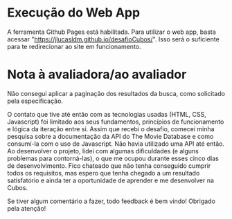 # Execução do Web App

A ferramenta Github Pages está habilitada. Para utilizar o web app, basta acessar "https://jlucasldm.github.io/desafioCubos/". 
Isso será o suficiente para te redirecionar ao site em funcionamento.


# Nota à avaliadora/ao avaliador
Não consegui aplicar a paginação dos resultados da busca, como solicitado pela especificação. 

O contato que tive até então com as tecnologias usadas (HTML, CSS, Javascript) foi limitado aos seus fundamentos, princípios de funcionamento e lógica da iteração entre si. 
Assim que recebi o desafio, comecei minha pesquisa sobre a documentação da API do The Movie Database e como consumí-la com o uso de Javascript. Não havia utilizado uma API até
então. Ao desenvolver o projeto, lidei com algumas dificuldades (e alguns problemas para contorná-las), o que me ocupou durante esses cinco dias de desenvolvimento. 
Fico chateado que não tenha conseguido cumprir todos os requisitos, mas espero que tenha chegado a um resultado satisfatório e ainda ter a oportunidade de aprender e me desenvolver na Cubos. 

Se tiver algum comentário a fazer, todo feedback é bem vindo! Obrigado pela atenção!
